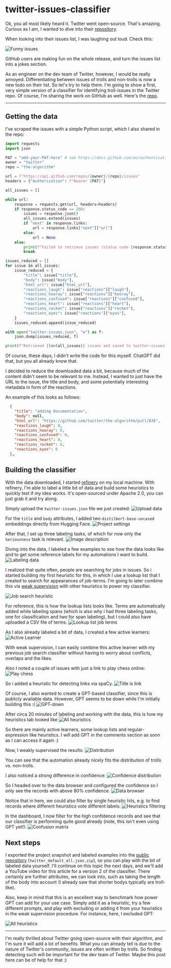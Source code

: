 # twitter-issues-classifier
Ok, you all most likely heard it. Twitter went open-source. That's amazing. Curious as I am, I wanted to dive into their [repository](https://github.com/twitter/the-algorithm).

When looking into their issues list, I was laughing out loud. Check this:

![Funny issues](https://dev-to-uploads.s3.amazonaws.com/uploads/articles/fauqrbxiavcojqyyp27n.png)

GitHub users are making fun on the whole release, and turn the issues list into a jokes section.

As an engineer on the dev team of Twitter, however, I would be really annoyed. Differentiating between issues of trolls and non-trolls is now a new todo on their list. So let's try to help them. I'm going to show a first, very simple version of a classifier for identifying troll-issues in the Twitter repo. Of course, I'm sharing the work on GitHub as well. Here's the [repo](https://github.com/code-kern-ai/twitter-issues-classifier).

---

## Getting the data

I've scraped the issues with a simple Python script, which I also shared in the repo:
```python
import requests
import json

PAT = "add-your-PAT-here" # see https://docs.github.com/en/authentication/keeping-your-account-and-data-secure/creating-a-personal-access-token
owner = "twitter" 
repo = "the-algorithm" 

url = f"https://api.github.com/repos/{owner}/{repo}/issues"
headers = {"Authorization": f"Bearer {PAT}"}

all_issues = []

while url:
    response = requests.get(url, headers=headers)
    if response.status_code == 200:
        issues = response.json()
        all_issues.extend(issues)
        if "next" in response.links:
            url = response.links["next"]["url"]
        else:
            url = None
    else:
        print(f"Failed to retrieve issues (status code {response.status_code}): {response.text}")
        break

issues_reduced = []
for issue in all_issues:
    issue_reduced = {
        "title": issue["title"],
        "body": issue["body"],
        "html_url": issue["html_url"],
        "reactions_laugh": issue["reactions"]["laugh"],
        "reactions_hooray": issue["reactions"]["hooray"],
        "reactions_confused": issue["reactions"]["confused"],
        "reactions_heart": issue["reactions"]["heart"],
        "reactions_rocket": issue["reactions"]["rocket"],
        "reactions_eyes": issue["reactions"]["eyes"],
    }
    issues_reduced.append(issue_reduced)

with open("twitter-issues.json", "w") as f:
    json.dump(issues_reduced, f)

print(f"Retrieved {len(all_issues)} issues and saved to twitter-issues.json")
```

Of course, these days, I didn't write the code for this myself. ChatGPT did that, but you all already know that.

I decided to reduce the downloaded data a bit, because much of the content didn't seem to be relevant to me. Instead, I wanted to just have the URL to the issue, the title and body, and some potentially interesting metadata in form of the reactions.

An example of this looks as follows:
```json
  {
    "title": "adding Documentation",
    "body": null,
    "html_url": "https://github.com/twitter/the-algorithm/pull/838",
    "reactions_laugh": 0,
    "reactions_hooray": 0,
    "reactions_confused": 0,
    "reactions_heart": 0,
    "reactions_rocket": 0,
    "reactions_eyes": 0
  },
```

## Building the classifier

With the data downloaded, I started [refinery](https://github.com/code-kern-ai/refinery) on my local machine. With refinery, I'm able to label a little bit of data and build some heuristics to quickly test if my idea works. It's open-sourced under Apache 2.0, you can just grab it and try along.

Simply upload the `twitter-issues.json` file we just created:
![Upload data](https://dev-to-uploads.s3.amazonaws.com/uploads/articles/9qo16d8ceqz608tjrw77.png)

For the `title` and `body` attributes, I added two `distilbert-base-uncased` embeddings directly from Hugging Face.
![Project settings](https://dev-to-uploads.s3.amazonaws.com/uploads/articles/5a1dgvv8qms3p9ur35xo.png)

After that, I set up three labeling tasks, of which for now only the `Seriousness` task is relevant.
![Image description](https://dev-to-uploads.s3.amazonaws.com/uploads/articles/nox30jrtt0hjxwbswr48.png)

Diving into the data, I labeled a few examples to see how the data looks like and to get some reference labels for my automations I want to build.
![Labeling data](https://dev-to-uploads.s3.amazonaws.com/uploads/articles/3jd82pdkx36t0fma4kk3.png)

I realized that quite often, people are searching for jobs in issues. So i started building my first heuristic for this, in which I use a lookup list that I created to search for appearances of job-terms. I'm going to later combine this via [weak supervision](https://www.youtube.com/watch?v=8TusRTqp9uQ&ab_channel=KernAI) with other heuristics to power my classifier.

![Job search heuristic](https://dev-to-uploads.s3.amazonaws.com/uploads/articles/0ckwz2bnmvufgpc3tffd.png)

For reference, this is how the lookup lists looks like. Terms are automatically added while labeling spans (which is also why i had three labeling tasks, one for classification and two for span labeling), but I could also have uploaded a CSV file of terms.
![Lookup list job terms](https://dev-to-uploads.s3.amazonaws.com/uploads/articles/ujx1p9nl1tmxla6t87it.png)

As I also already labeled a bit of data, I created a few active learners:
![Active Learner](https://dev-to-uploads.s3.amazonaws.com/uploads/articles/33rx85uw1tbmha1tpv62.png)

With weak supervision, I can easily combine this active learner with my previous job search classifier without having to worry about conflicts, overlaps and the likes.

Also I noted a couple of issues with just a link to play chess online:
![Play chess](https://dev-to-uploads.s3.amazonaws.com/uploads/articles/g3fqgvwamhgzs0n78k4v.png)

So i added a heuristic for detecting links via spaCy.
![Title is link](https://dev-to-uploads.s3.amazonaws.com/uploads/articles/ffrrs2zfjqli9j90o1wf.png)

Of course, I also wanted to create a GPT-based classifier, since this is publicly available data. However, GPT seems to be down while I'm initially building this :(
![GPT-down](https://dev-to-uploads.s3.amazonaws.com/uploads/articles/lfu1tuoe68be0rbj4p5t.png)

After circa 20 minutes of labeling and working with the data, this is how my heuristics tab looked like
![All heuristics](https://dev-to-uploads.s3.amazonaws.com/uploads/articles/7uvk32nddy6nmyfaqap1.png)

So there are mainly active learners, some lookup lists and regular-expression like heuristics. I will add GPT in the comments section as soon as I can access it again :)

Now, I weakly supervised the results:
![Distribution](https://dev-to-uploads.s3.amazonaws.com/uploads/articles/ktxp9dfxreq3zl9yf7vb.png)

You can see that the automation already nicely fits the distribution of trolls vs. non-trolls.

I also noticed a strong difference in confidence:
![Confidence distribution](https://dev-to-uploads.s3.amazonaws.com/uploads/articles/r214w76egjq997uumjun.png)

So I headed over to the data browser and configured the confidence so I only see the records with above 80% confidence.
![Data browser](https://dev-to-uploads.s3.amazonaws.com/uploads/articles/24qgjr6ud74zlejqabd9.png)

Notice that in here, we could also filter by single heuristic hits, e.g. to find records where different heuristics vote different labels:
![Heuristics filtering](https://dev-to-uploads.s3.amazonaws.com/uploads/articles/tpkcvwqi362oucgzhvz2.png)

In the dashboard, I now filter for the high confidence records and see that our classifier is performing quite good already (note, this isn't even using GPT yet!):
![Confusion matrix](https://dev-to-uploads.s3.amazonaws.com/uploads/articles/6ohc6kwjjmuchm3qyoq0.png)

## Next steps
I exported the project snapshot and labeled examples into the [public repository](https://github.com/code-kern-ai/twitter-issues-classifier) (`twitter_default_all.json.zip`), so you can play with the bit of labeled data yourself. I'll continue on this topic the next days, and we'll add a YouTube video for this article for a version 2 of the classifier. There certainly are further attributes, we can look into, such as taking the length of the body into account (I already saw that shorter bodys typically are troll-like).

Also, keep in mind that this is an excellent way to benchmark how power GPT can add for your use case. Simply add it as a heuristic, try a few different prompts, and play with excluding or adding it from your heuristics in the weak supervision procedure. For instance, here, I excluded GPT:

![All heuristics](https://dev-to-uploads.s3.amazonaws.com/uploads/articles/7uvk32nddy6nmyfaqap1.png)

---

I'm really thrilled about Twitter going open-source with their algorithm, and I'm sure it will add a lot of benefits. What you can already tell is due to the nature of Twitter's community, issues are often written by trolls. So finding detecting such will be important for the dev team of Twitter. Maybe this post here can be of help for that :)
